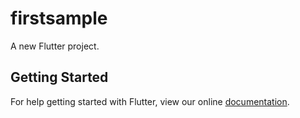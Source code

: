 # firstsample

A new Flutter project.

## Getting Started

For help getting started with Flutter, view our online
[documentation](https://flutter.io/).
